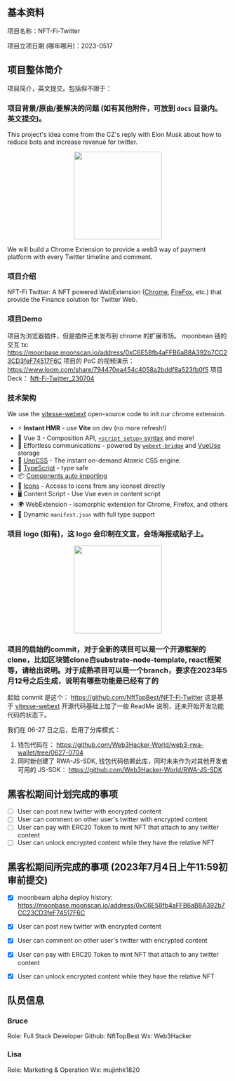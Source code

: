 ## 基本资料

项目名称：NFT-Fi-Twitter

项目立项日期 (哪年哪月)：2023-0517

## 项目整体简介

项目简介，英文提交。包括但不限于：

### 项目背景/原由/要解决的问题 (如有其他附件，可放到 `docs` 目录内。英文提交)。

This project's idea come from the CZ's reply with Elon Musk about how to reduce bots and increase revenue for twitter.
<p align="center">
<img width="200" src="./docs/cz-twitter.png"><br/>
</p>

We will build a Chrome Extension to provide a web3 way of payment platform with every Twitter timeline and comment.

### 项目介绍

NFT-Fi Twitter: A NFT powered WebExtension ([Chrome](https://developer.chrome.com/docs/extensions/reference/), [FireFox](https://addons.mozilla.org/en-US/developers/), etc.) that provide the Finance solution for Twitter Web.

### 项目Demo

项目为浏览器插件，但是插件还未发布到 chrome 的扩展市场。
moonbean 链的交互 tx: <https://moonbase.moonscan.io/address/0xC6E58fb4aFFB6aB8A392b7CC23CD3feF74517F6C>
项目的 PoC 的视频演示：<https://www.loom.com/share/794470ea454c4058a2bddf8a523fb0f5>
项目 Deck： [Nft-Fi-Twitter_230704](./docs/Nft-Fi-Twitter_230704.pptx)
### 技术架构

We use the [vitesse-webext](https://github.com/antfu/vitesse-webext) open-source code to init our chrome extension.

- ⚡️ **Instant HMR** - use **Vite** on dev (no more refresh!)
- 🥝 Vue 3 - Composition API, [`<script setup>` syntax](https://github.com/vuejs/rfcs/blob/master/active-rfcs/0040-script-setup.md) and more!
- 💬 Effortless communications - powered by [`webext-bridge`](https://github.com/antfu/webext-bridge) and [VueUse](https://github.com/antfu/vueuse) storage
- 🌈 [UnoCSS](https://github.com/unocss/unocss) - The instant on-demand Atomic CSS engine.
- 🦾 [TypeScript](https://www.typescriptlang.org/) - type safe
- 📦 [Components auto importing](./src/components)
- 🌟 [Icons](./src/components) - Access to icons from any iconset directly
- 🖥 Content Script - Use Vue even in content script
- 🌍 WebExtension - isomorphic extension for Chrome, Firefox, and others
- 📃 Dynamic `manifest.json` with full type support


### 项目 logo (如有)，这 logo 会印制在文宣，会场海报或贴子上。

<p align="center">
<img width="200" src="./docs/NFT-Fi-Twitter.png"><br/>
</p>

### 项目的启始的commit，对于全新的项目可以是一个开源框架的clone，比如区块链clone自substrate-node-template, react框架等，请给出说明。对于成熟项目可以是一个branch，要求在2023年5月12号之后生成，说明有哪些功能是已经有了的

起始 commit 是这个： https://github.com/NftTopBest/NFT-Fi-Twitter
这是基于 [vitesse-webext](https://github.com/antfu/vitesse-webext) 开源代码基础上加了一些 ReadMe 说明，还未开始开发功能代码的状态下。

我们在 06-27 日之后，启用了分库模式：

1. 钱包代码在： <https://github.com/Web3Hacker-World/web3-rwa-wallet/tree/0627-0704>
2. 同时新创建了 RWA-JS-SDK, 钱包代码依赖此库，同时未来作为对其他开发者可用的 JS-SDK： <https://github.com/Web3Hacker-World/RWA-JS-SDK>

## 黑客松期间计划完成的事项

- [ ] User can post new twitter with encrypted content
- [ ] User can comment on other user's twitter with encrypted content
- [ ] User can pay with ERC20 Token to mint NFT that attach to any twitter content
- [ ] User can unlock encrypted content while they have the relative NFT

## 黑客松期间所完成的事项 (2023年7月4日上午11:59初审前提交)

- [x] moonbeam alpha deploy history: https://moonbase.moonscan.io/address/0xC6E58fb4aFFB6aB8A392b7CC23CD3feF74517F6C
- [x] User can post new twitter with encrypted content
- [x] User can comment on other user's twitter with encrypted content
- [x] User can pay with ERC20 Token to mint NFT that attach to any twitter content
- [x] User can unlock encrypted content while they have the relative NFT


## 队员信息

### Bruce
Role: Full Stack Developer
Github: NftTopBest
Wx: Web3Hacker

### Lisa
Role: Marketing & Operation
Wx: mujinhk1820
